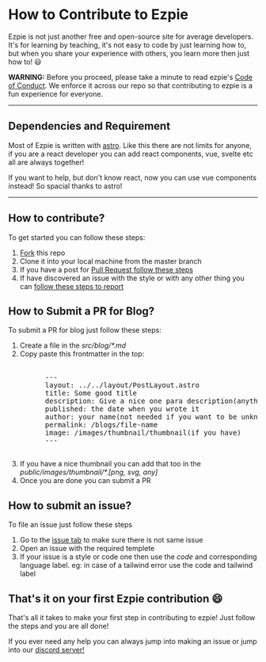 # How to Contribute to Ezpie

Ezpie is not just another free and open-source site for average developers. It's for learning by teaching, it's not easy to code by just learning how to, but when you share your experience with others, you learn more then just how to! 😃

**WARNING:** Before you proceed, please take a minute to read ezpie's [Code of Conduct](https://github.com/EzpieCo/ezpie/blob/master/CODE_OF_CONDUCT.md). We enforce it across our repo so that contributing to ezpie is a fun experience for everyone.

---

## Dependencies and Requirement

Most of Ezpie is written with [astro](https://astro.build). Like this there are not limits for anyone, if you are a react developer you can add react components, vue, svelte etc all are always together!

If you want to help, but don't know react, now you can use vue components instead! So spacial thanks to astro!

---

## How to contribute?

To get started you can follow these steps:

1. [Fork](https://docs.github.com/en/get-started/quickstart/fork-a-repo) this repo
2. Clone it into your local machine from the master branch
3. If you have a post for [Pull Request follow these steps](#blog-pr)
4. If have discovered an issue with the style or with any other thing you can [follow these steps to report](#issue-filling)

<div id="blog-pr">
  <h2>How to Submit a PR for Blog?</h2>
  <p>To submit a PR for blog just follow these steps:</p>
  <ol>
    <li>Create a file in the <em>src/blog/*.md</em></li>
    <li>Copy paste this frontmatter in the top:</li>
    <br>
    <pre>
      ---
      layout: ../../layout/PostLayout.astro
      title: Some good title
      description: Give a nice one para description(anything between a line or para)
      published: the date when you wrote it
      author: your name(not needed if you want to be unknow)
      permalink: /blogs/file-name
      image: /images/thumbnail/thumbnail(if you have)
      ---
    </pre>
    <li>If you have a nice thumbnail you can add that too in the <em>public/images/thumbnail/*.[png, svg, any]</em></li>
    <li>Once you are done you can submit a PR</li>
  </ol>
</div>

<div id="issue-filling">
  <h2>How to submit an issue?</h2>
  <p>To file an issue just follow these steps</p>
  <ol>
    <li>Go to the <a href="https://github.com/EzpieCo/ezpie/issues">issue tab</a> to make sure there is not same issue</li>
    <li>Open an issue with the required templete</li>
    <li>If your issue is a style or code one then use the <i>code</i> and corresponding language label. eg: in case of a tailwind error use the code and tailwind label</li>
  </ol>
</div>

## That's it on your first Ezpie contribution 😄

That's all it takes to make your first step in contributing to ezpie! Just follow the steps and you are all done!

If you ever need any help you can always jump into making an issue or jump into our [discord server!](https://discord.gg/jR7fjqSCDk)
